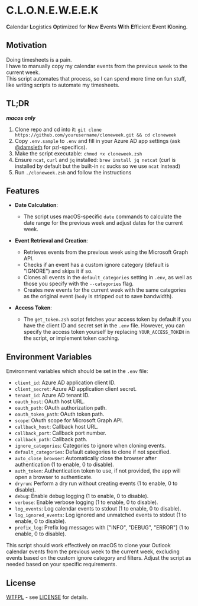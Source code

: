 # C.L.O.N.E.W.E.E.K 
**C**alendar **L**ogistics **O**ptimized for **N**ew **E**vents **W**ith **E**fficient **E**vent **K**loning.

## Motivation
Doing timesheets is a pain.  
I have to manually copy my calendar events from the previous week to the current week.  
This script automates that process, so I can spend more time on fun stuff, like writing scripts to automate my timesheets.  

## TL;DR

***macos only***

1. Clone repo and cd into it: `git clone https://github.com/yourusername/cloneweek.git && cd cloneweek`
2. Copy `.env.sample` to `.env` and fill in your Azure AD app settings (ask [@damsleth](https://github.com/damsleth) for pzl-specifics).
3. Make the script executable: `chmod +x cloneweek.zsh`
4. Ensure `ncat`, `curl` and `jq` installed: `brew install jq netcat` (curl is installed by default but the built-in `nc` sucks so we use `ncat` instead)
5. Run `./cloneweek.zsh` and follow the instructions

## Features

- **Date Calculation**:
  - The script uses macOS-specific `date` commands to calculate the date range for the previous week and adjust dates for the current week.

- **Event Retrieval and Creation**:
  - Retrieves events from the previous week using the Microsoft Graph API.
  - Checks if an event has a custom ignore category (default is "IGNORE") and skips it if so.
  - Clones all events in the `default_categories` setting in `.env`, as well as those you specify with the `--categories` flag.
  - Creates new events for the current week with the same categories as the original event (`body` is stripped out to save bandwidth).  

- **Access Token**:
  - The `get_token.zsh` script fetches your access token by default if you have the client ID and secret set in the `.env` file. However, you can specify the access token yourself by replacing `YOUR_ACCESS_TOKEN` in the script, or implement token caching.

## Environment Variables

Environment variables which should be set in the `.env` file:

- `client_id`: Azure AD application client ID.
- `client_secret`: Azure AD application client secret.
- `tenant_id`: Azure AD tenant ID.
- `oauth_host`: OAuth host URL.
- `oauth_path`: OAuth authorization path.
- `oauth_token_path`: OAuth token path.
- `scope`: OAuth scope for Microsoft Graph API.
- `callback_host`: Callback host URL.
- `callback_port`: Callback port number.
- `callback_path`: Callback path.
- `ignore_categories`: Categories to ignore when cloning events.
- `default_categories`: Default categories to clone if not specified.
- `auto_close_browser`: Automatically close the browser after authentication (1 to enable, 0 to disable).
- `auth_token`: Authentication token to use, if not provided, the app will open a browser to authenticate.
- `dryrun`: Perform a dry run without creating events (1 to enable, 0 to disable).
- `debug`: Enable debug logging (1 to enable, 0 to disable).
- `verbose`: Enable verbose logging (1 to enable, 0 to disable).
- `log_events`: Log calendar events to stdout (1 to enable, 0 to disable).
- `log_ignored_events`: Log ignored and unmatched events to stdout (1 to enable, 0 to disable).
- `prefix_log`: Prefix log messages with ["INFO", "DEBUG", "ERROR"] (1 to enable, 0 to disable).

This script should work effectively on macOS to clone your Outlook calendar events from the previous week to the current week, excluding events based on the custom ignore category and filters. Adjust the script as needed based on your specific requirements.

## License

[WTFPL](http://www.wtfpl.net/about/) - see [LICENSE](LICENSE.md) for details.